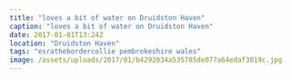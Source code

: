 ```yaml
---
title: "loves a bit of water on Druidston Haven"
caption: "loves a bit of water on Druidston Haven"
date: 2017-01-01T13:24Z
location: "Druidston Haven"
tags: "esrathebordercollie pembrokeshire wales"
image: /assets/uploads/2017/01/b4292034a535785de077a64edaf3019c.jpg
---
```

